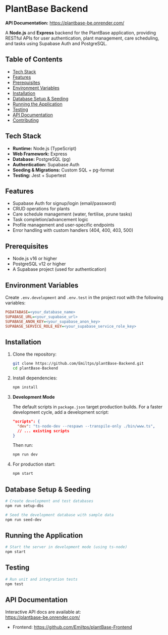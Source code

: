 # PlantBase Backend

**API Documentation:** https://plantbase-be.onrender.com/

A **Node.js** and **Express** backend for the PlantBase application, providing RESTful APIs for user authentication, plant management, care scheduling, and tasks using Supabase Auth and PostgreSQL.

## Table of Contents

- [Tech Stack](#tech-stack)
- [Features](#features)
- [Prerequisites](#prerequisites)
- [Environment Variables](#environment-variables)
- [Installation](#installation)
- [Database Setup & Seeding](#database-setup--seeding)
- [Running the Application](#running-the-application)
- [Testing](#testing)
- [API Documentation](#api-documentation)
- [Contributing](#contributing)

## Tech Stack

- **Runtime:** Node.js (TypeScript)
- **Web Framework:** Express
- **Database:** PostgreSQL (pg)
- **Authentication:** Supabase Auth
- **Seeding & Migrations:** Custom SQL + pg-format
- **Testing:** Jest + Supertest

## Features

- Supabase Auth for signup/login (email/password)
- CRUD operations for plants
- Care schedule management (water, fertilise, prune tasks)
- Task completion/advancement logic
- Profile management and user-specific endpoints
- Error handling with custom handlers (404, 400, 403, 500)

## Prerequisites

- Node.js v16 or higher
- PostgreSQL v12 or higher
- A Supabase project (used for authentication)

## Environment Variables

Create `.env.development` and `.env.test` in the project root with the following variables:

```ini
PGDATABASE=<your_database_name>
SUPABASE_URL=<your_supabase_url>
SUPABASE_ANON_KEY=<your_supabase_anon_key>
SUPABASE_SERVICE_ROLE_KEY=<your_supabase_service_role_key>
```

## Installation

1. Clone the repository:
   ```bash
   git clone https://github.com/Emiltps/plantBase-Backend.git
   cd plantBase-Backend
   ```
2. Install dependencies:
   ```bash
   npm install
   ```
3. **Development Mode**

   The default scripts in `package.json` target production builds. For a faster development cycle, add a development script:

   ```json
   "scripts": {
     "dev": "ts-node-dev --respawn --transpile-only ./bin/www.ts",
     // ... existing scripts
   }
   ```

   Then run:

   ```bash
   npm run dev
   ```

4. For production start:
   ```bash
   npm start
   ```

## Database Setup & Seeding

```bash
# Create development and test databases
npm run setup-dbs

# Seed the development database with sample data
npm run seed-dev
```

## Running the Application

```bash
# Start the server in development mode (using ts-node)
npm start
```

## Testing

```bash
# Run unit and integration tests
npm test
```

## API Documentation

Interactive API docs are available at:  
https://plantbase-be.onrender.com/

- Frontend: https://github.com/Emiltps/plantBase-Frontend
